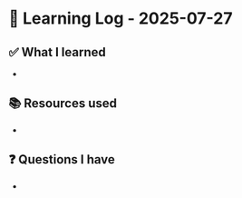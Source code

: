 # 🧠 Learning Log - 2025-07-27

## ✅ What I learned

- 

## 📚 Resources used

- 

## ❓ Questions I have

- 
